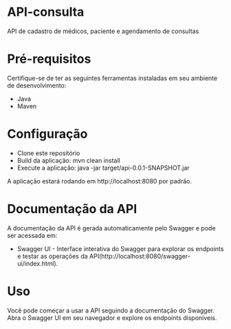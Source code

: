 # API-consulta
API de cadastro de médicos, paciente e agendamento de consultas

# Pré-requisitos
Certifique-se de ter as seguintes ferramentas instaladas em seu ambiente de desenvolvimento:

- Java
- Maven
# Configuração
- Clone este repositório
- Build da aplicação:
mvn clean install
- Execute a aplicação:
java -jar target/api-0.0.1-SNAPSHOT.jar

A aplicação estará rodando em http://localhost:8080 por padrão.

# Documentação da API
A documentação da API é gerada automaticamente pelo Swagger e pode ser acessada em:

- Swagger UI - Interface interativa do Swagger para explorar os endpoints e testar as operações da API(http://localhost:8080/swagger-ui/index.html).

# Uso
Você pode começar a usar a API seguindo a documentação do Swagger. Abra o Swagger UI em seu navegador e explore os endpoints disponíveis.

